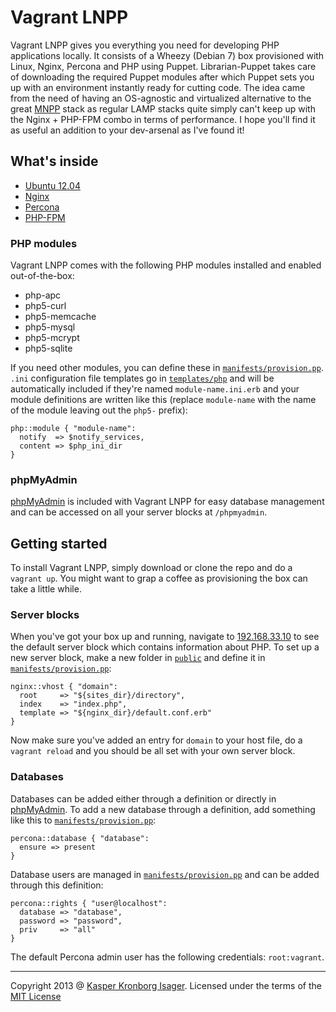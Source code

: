 Vagrant LNPP
============

Vagrant LNPP gives you everything you need for developing PHP applications locally. It consists of a Wheezy (Debian 7) box provisioned with Linux, Nginx, Percona and PHP using Puppet. Librarian-Puppet takes care of downloading the required Puppet modules after which Puppet sets you up with an environment instantly ready for cutting code. The idea came from the need of having an OS-agnostic and virtualized alternative to the great [MNPP](http://getmnpp.org/) stack as regular LAMP stacks quite simply can't keep up with the Nginx + PHP-FPM combo in terms of performance. I hope you'll find it as useful an addition to your dev-arsenal as I've found it!

## What's inside

* [Ubuntu 12.04](http://releases.ubuntu.com/precise/)
* [Nginx](http://nginx.org/)
* [Percona](http://www.percona.com/)
* [PHP-FPM](http://php-fpm.org/)

### PHP modules

Vagrant LNPP comes with the following PHP modules installed and enabled out-of-the-box:

* php-apc
* php5-curl
* php5-memcache
* php5-mysql
* php5-mcrypt
* php5-sqlite

If you need other modules, you can define these in [`manifests/provision.pp`](manifests/provision.pp). `.ini` configuration file templates go in [`templates/php`](templates/php) and will be automatically included if they're named `module-name.ini.erb` and your module definitions are written like this (replace `module-name` with the name of the module leaving out the `php5-` prefix):

```puppet
php::module { "module-name":
  notify  => $notify_services,
  content => $php_ini_dir
}
```

### phpMyAdmin

[phpMyAdmin](http://www.phpmyadmin.net/) is included with Vagrant LNPP for easy database management and can be accessed on all your server blocks at `/phpmyadmin`.

## Getting started

To install Vagrant LNPP, simply download or clone the repo and do a `vagrant up`. You might want to grap a coffee as provisioning the box can take a little while.

### Server blocks

When you've got your box up and running, navigate to [192.168.33.10](http://192.168.33.10/) to see the default server block which contains information about PHP. To set up a new server block, make a new folder in [`public`](public) and define it in [`manifests/provision.pp`](manifests/provision.pp):

```puppet
nginx::vhost { "domain":
  root     => "${sites_dir}/directory",
  index    => "index.php",
  template => "${nginx_dir}/default.conf.erb"
}
```

Now make sure you've added an entry for `domain` to your host file, do a `vagrant reload` and you should be all set with your own server block.

### Databases

Databases can be added either through a definition or directly in [phpMyAdmin](#phpmyadmin). To add a new database through a definition, add something like this to [`manifests/provision.pp`](manifests/provision.pp):

```puppet
percona::database { "database":
  ensure => present
}
```

Database users are managed in [`manifests/provision.pp`](manifests/provision.pp) and can be added through this definition:

```puppet
percona::rights { "user@localhost":
  database => "database",
  password => "password",
  priv     => "all"
}
```

The default Percona admin user has the following credentials: `root:vagrant`.

---
Copyright 2013 @ [Kasper Kronborg Isager](http://webhutt.com). Licensed under the terms of the [MIT License]()
